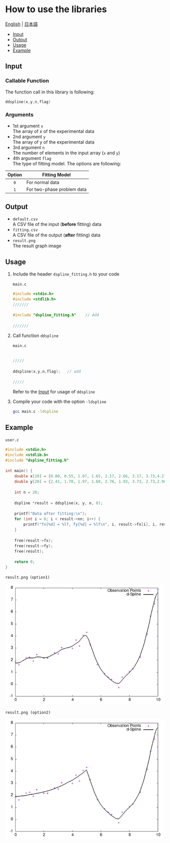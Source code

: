 # How to use the libraries

[English](library.md) | [日本語](library-ja.md)

- [Input](#input)
- [Output](#output)
- [Usage](#usage)
- [Example](#example)

## Input

### Callable Function

The function call in this library is following:

```c
ddspline(x,y,n,flag)
```

### Arguments

- 1st argument `x`  
The array of x of the experimental data
- 2nd argument `y`  
The array of y of the experimental data
- 3rd argument `n`  
The number of elements in the input array (`x` and `y`)
- 4th argument `flag`  
The type of fitting model. The options are following:

| Option | Fitting Model |  
|:-:|-|  
|`0`|For normal data|  
|`1`|For two-phase problem data|

## Output

- `default.csv`  
A CSV file of the input (**before** fitting) data
- `fitting.csv`  
A CSV file of the output (**after** fitting) data
- `result.png`  
The result graph image

## Usage

1. Include the header `dspline_fitting.h` to your code

    `main.c`

    ```c
    #include <stdio.h>
    #include <stdlib.h>
    ///////

    #include "dspline_fitting.h"    // Add

    ///////
    ```

2. Call function `ddspline`

    `main.c`

    ```c

    /////

    ddspline(x,y,n,flag);   // add

    /////
    ```

    Refer to the [Input](#input) for usage of `ddspline`

3. Compile your code with the option `-ldspline`

    ``` bash
    gcc main.c -ldspline
    ```

## Example

`user.c`

```c
#include <stdio.h>
#include <stdlib.h>
#include "dspline_fitting.h"

int main() {
    double x[20] = {0.00, 0.55, 1.07, 1.65, 2.17, 2.66, 3.17, 3.73,4.27, 4.79, 5.33, 5.85, 6.41, 6.90, 7.44, 7.98, 8.52, 9.00, 9.48, 10.00};
    double y[20] = {2.41, 1.70, 1.97, 1.68, 2.76, 1.93, 3.73, 2.73,2.90, 4.52, 3.66, 1.47, 0.84, -0.94, 0.52, 0.13, 1.76, 4.02, 5.24, 9.45};

    int n = 20;

    dspline *result = ddspline(x, y, n, 0);

    printf("Data after fitting:\n");
    for (int i = 0; i < result->nn; i++) {
        printf("fx[%d] = %lf, fy[%d] = %lf\n", i, result->fx[i], i, result->fy[i]);
    }

    free(result->fx);
    free(result->fy);
    free(result);

    return 0;
}
```

`result.png（option1)`

![alt text](result_option1.png)

`result.png (option2)`

![alt text](result_option2.png)
